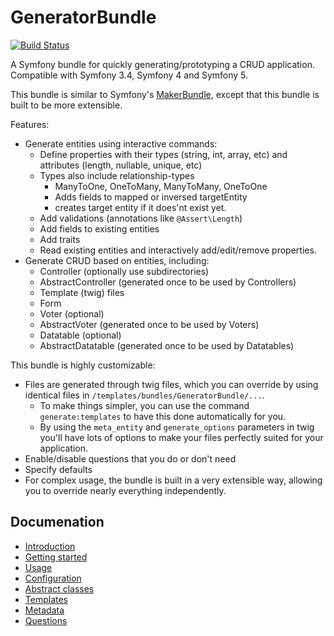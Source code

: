 GeneratorBundle
=====================

[![Build Status](https://travis-ci.com/k3ssen/GeneratorBundle.svg?branch=master)](https://travis-ci.com/k3ssen/GeneratorBundle)

A Symfony bundle for quickly generating/prototyping a CRUD application. Compatible with
Symfony 3.4, Symfony 4 and Symfony 5.

This bundle is similar to Symfony's [MakerBundle](https://github.com/symfony/maker-bundle),
except that this bundle is built to be more extensible.

Features:
* Generate entities using interactive commands:
    - Define properties with their types (string, int, array, etc) and attributes (length, nullable, unique, etc) 
    - Types also include relationship-types
        - ManyToOne, OneToMany, ManyToMany, OneToOne
        - Adds fields to mapped or inversed targetEntity
        - creates target entity if it does'nt exist yet.
    - Add validations (annotations like `@Assert\Length`)
    - Add fields to existing entities
    - Add traits
    - Read existing entities and interactively add/edit/remove properties.
* Generate CRUD based on entities, including:
    - Controller (optionally use subdirectories)
    - AbstractController (generated once to be used by Controllers)
    - Template (twig) files
    - Form
    - Voter (optional)
    - AbstractVoter (generated once to be used by Voters)
    - Datatable (optional)
    - AbstractDatatable (generated once to be used by Datatables)

This bundle is highly customizable:
- Files are generated through twig files, which you can override by
using identical files in `/templates/bundles/GeneratorBundle/...`.
    - To make things simpler, you can use the command `generate:templates` to 
have this done automatically for you.
    - By using the `meta_entity` and `generate_options` parameters in twig you'll have
lots of options to make your files perfectly suited for your application.
- Enable/disable questions that you do or don't need  
- Specify defaults
- For complex usage, the bundle is built in a very extensible way, allowing
you to override nearly everything independently.


## Documenation

* [Introduction](Resources/doc/introduction.md#GeneratorBundle)
* [Getting started](Resources/doc/getting_started.md#GeneratorBundle)
* [Usage](Resources/doc/usage.md#GeneratorBundle)
* [Configuration](Resources/doc/configration.md#GeneratorBundle)
* [Abstract classes](Resources/doc/abstract_classes.md#generatorbundle)
* [Templates](Resources/doc/templates.md#GeneratorBundle)
* [Metadata](Resources/doc/metadata.md#GeneratorBundle)
* [Questions](Resources/doc/questions.md#GeneratorBundle)